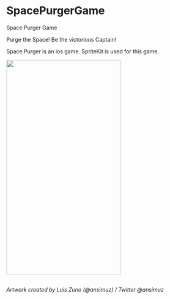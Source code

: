 # SpacePurgerGame
Space Purger Game

Purge the Space! Be the victorious Captain!

Space Purger is an ios game. SpriteKit is used for this game.

<img src="https://user-images.githubusercontent.com/94173500/205506775-65047538-afde-473d-870c-4e472942bdb5.png" width="300" height="560">


<i><br> Artwork created by Luis Zuno (@ansimuz) / Twitter @ansimuz </i>

